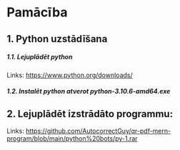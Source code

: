# Pamācība
## 1. Python uzstādīšana
##### 1.1. Lejuplādēt python
  Links: https://www.python.org/downloads/
##### 1.2. Instalēt python atverot **python-3.10.6-amd64.exe**
## 2. Lejuplādēt izstrādāto programmu: 
  Links: https://github.com/AutocorrectGuy/qr-pdf-mern-program/blob/main/python%20bots/py-1.rar
